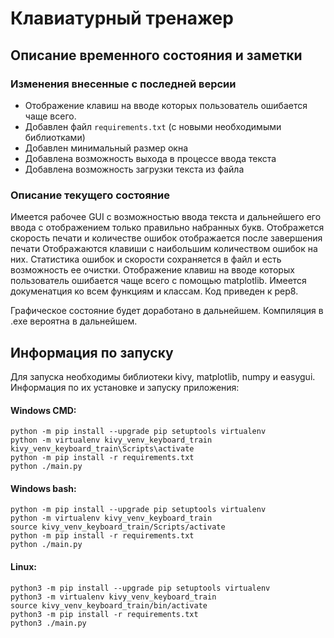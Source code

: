 # Клавиатурный тренажер

## Описание временного состояния и заметки

### Изменения внесенные с последней версии
* Отображение клавиш на вводе которых пользователь ошибается чаще всего.
* Добавлен файл `requirements.txt` (с новыми необходимыми библиотками)
* Добавлен минимальный размер окна
* Добавлена возможность выхода в процессе ввода текста
* Добавлена возможность загрузки текста из файла

### Описание текущего состояние
Имеется рабочее GUI с возможностью ввода текста и дальнейшего его ввода с отображением только правильно набранных букв.
Отображется скорость печати и количестве ошибок отображается после завершения печати
Отображаются клавиши с наибольшим количеством ошибок на них.
Статистика ошибок и скорости сохраняется в файл и есть возможность ее очистки.
Отображение клавиш на вводе которых пользователь ошибается чаще всего с помощью matplotlib.
Имеется докуменатция ко всем функциям и классам.
Код приведен к pep8.

Графическое состояние будет доработано в дальнейшем.
Компиляция в .exe вероятна в дальнейшем.

## Информация по запуску
Для запуска необходимы библиотеки kivy, matplotlib, numpy и easygui.
Информация по их установке и запуску приложения:

#### Windows CMD:

```
python -m pip install --upgrade pip setuptools virtualenv
python -m virtualenv kivy_venv_keyboard_train
kivy_venv_keyboard_train\Scripts\activate
python -m pip install -r requirements.txt
python ./main.py
```

#### Windows bash:

```
python -m pip install --upgrade pip setuptools virtualenv
python -m virtualenv kivy_venv_keyboard_train
source kivy_venv_keyboard_train/Scripts/activate
python -m pip install -r requirements.txt
python ./main.py
```

#### Linux:

```
python3 -m pip install --upgrade pip setuptools virtualenv
python3 -m virtualenv kivy_venv_keyboard_train
source kivy_venv_keyboard_train/bin/activate
python3 -m pip install -r requirements.txt
python3 ./main.py
```
